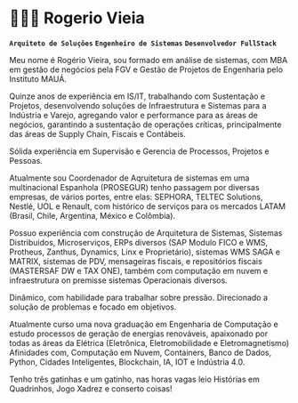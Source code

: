 # 👩🏻‍💻 Rogerio Vieia

**`Arquiteto de Soluções`**
**`Engenheiro de Sistemas`**
**`Desenvolvedor FullStack`**

Meu nome é Rogério Vieira, sou  formado em análise de sistemas, com MBA em gestão de negócios pela FGV e Gestão de Projetos de Engenharia pelo Instituto MAUÁ.

Quinze anos de experiência em IS/IT, trabalhando com Sustentação e Projetos, desenvolvendo soluções de Infraestrutura e Sistemas para a Indústria e Varejo, agregando valor e performance para as áreas de negócios, garantindo a sustentação de operações críticas, principalmente das áreas de Supply Chain, Fiscais e Contábeis.

Sólida experiência em Supervisão e Gerencia de Processos, Projetos e Pessoas.

Atualmente sou Coordenador de Aqruitetura de sistemas em uma multinacional Espanhola (PROSEGUR) tenho passagem por diversas empresas, de vários portes, entre elas:  SEPHORA, TELTEC Solutions, Nestlé, UOL e Renault, com histórico de serviços para os mercados LATAM (Brasil, Chile, Argentina, México e Colômbia).

Possuo experiência com construção de Arquitetura de Sistemas, Sistemas Distribuidos, Microserviços, ERPs diversos (SAP Modulo FICO e WMS, Protheus, Zanthus, Dynamics, Linx e Proprietário), sistemas WMS SAGA e MATRIX, sistemas de PDV, mensageiras fiscais, e repositórios fiscais (MASTERSAF DW e TAX ONE), também com computação em nuvem e infraestrutura on premisse sistemas Operacionais diversos. 

Dinâmico, com habilidade para trabalhar sobre pressão. Direcionado a solução de problemas e focado em objetivos.



Atualmente curso uma nova graduação em Engenharia de Computação e estudo processos de geração de energias renováveis, apaixonado por todas as áreas da Elétrica (Eletrônica, Eletromobilidade e Eletromagnetismo) Afinidades com, Computação em Nuvem, Containers, Banco de Dados, Python, Cidades Inteligentes, Blockchain, IA, IOT e Indústria 4.0.

Tenho três gatinhas e um gatinho, nas horas vagas leio Histórias em Quadrinhos, Jogo Xadrez e conserto coisas!
